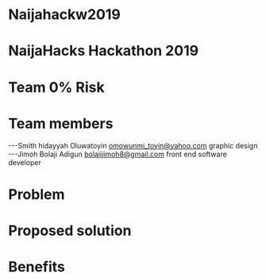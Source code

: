 # Naijahackw2019

# NaijaHacks Hackathon 2019

# Team 0% Risk 

# Team members 
---Smith hidayyah Oluwatoyin omowunmi_toyin@yahoo.com graphic design
---Jimoh Bolaji Adigun bolajijimoh8@gmail.com front end software developer

# Problem 

# Proposed solution

# Benefits
